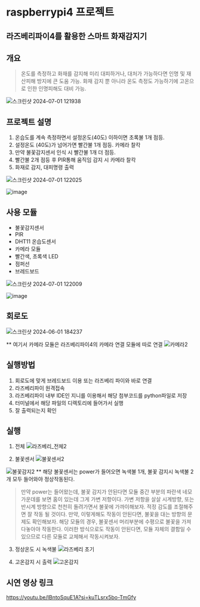 # raspberrypi4 프로젝트
## 라즈베리파이4를 활용한 스마트 화재감지기

## 개요
> 온도를 측정하고 화재를 감지해 미리 대피하거나, 대처가 가능하다면 인명 및 재산피해 방지에 큰 도움 가능.
> 화재 감지 뿐 아니라 온도 측정도 가능하기에 고온으로 인한 인명피해도 대비 가능.

![스크린샷 2024-07-01 121938](https://github.com/hjyoon99/RaspberryPi4_SmartFireDetector/assets/108658882/cbe30e81-e346-4e7e-8feb-e1d37a975386)

## 프로젝트 설명

1. 온습도를 계속 측정하면서 설정온도(40도) 이하이면 초록불 1개 점등.
2. 설정온도 (40도)가 넘어가면 빨간불 1개 점등. 카메라 찰칵
3. 만약 불꽃감지센서 인식 시 빨간불 1개 더 점등.
4. 빨간불 2개 점등 후 PIR통해 움직임 감지 시 카메라 찰칵
5. 화재로 감지, 대피명령 출력

![스크린샷 2024-07-01 122025](https://github.com/hjyoon99/RaspberryPi4_SmartFireDetector/assets/108658882/a79e4fdf-9b8d-4775-9b45-3236eb64d8b9)

![image](https://github.com/hjyoon99/RaspberryPi4_SmartFireDetector/assets/108658882/32aa8adf-6e62-407f-a7fe-6c06fd751f77)


## 사용 모듈

- 불꽃감지센서
- PIR
- DHT11 온습도센서
- 카메라 모듈
- 빨간색, 초록색 LED
- 점퍼선
- 브레드보드

![스크린샷 2024-07-01 122009](https://github.com/hjyoon99/RaspberryPi4_SmartFireDetector/assets/108658882/39709307-5c9e-4a75-bfc1-31a6c8d67618)

![image](https://github.com/hjyoon99/RaspberryPi4_SmartFireDetector/assets/108658882/3e58b2b2-8acf-4db4-bf6e-7ab7532d4a50)


## 회로도

![스크린샷 2024-06-01 184237](https://github.com/hjyoon99/raspberrypi4/assets/108658882/3f6581c7-bb92-4409-a44b-603c22fd8e51)

** 여기서 카메라 모듈은 라즈베리파이4의 카메라 연결 모듈에 따로 연결
![카메라2](https://github.com/hjyoon99/RaspberryPi4_SmartFireDetector/assets/108658882/6bef289b-f936-41cb-b9aa-6e9d4ade9314)



## 실행방법

1. 회로도에 맞게 브레드보드 이용 또는 라즈베리 파이와 바로 연결
2. 라즈베리파이 원격접속 
3. 라즈베리파이 내부 IDE인 지니를 이용해서 해당 첨부코드를 python파일로 저장
4. 터미널에서 해당 파일의 디렉토리에 들어가서 실행
5. 잘 출력되는지 확인

## 실행

1. 전체 
![라즈베리_전체2](https://github.com/hjyoon99/RaspberryPi4_SmartFireDetector/assets/108658882/03d112dc-cc0d-4f7f-998e-5c4223438e6c)


2. 불꽃센서
![불꽃센서2](https://github.com/hjyoon99/RaspberryPi4_SmartFireDetector/assets/108658882/d7d8cafa-579f-4a4b-b894-799d99c89473)

![불꽃감지2](https://github.com/hjyoon99/RaspberryPi4_SmartFireDetector/assets/108658882/b64e08da-300c-4b85-b1bd-239ad47ef1af)
** 해당 불꽃센서는 power가 들어오면 녹색불 1개, 불꽃 감지시 녹색불 2개 모두 들어와야 정상작동된다.
> 만약 power는 들어왔는데, 불꽃 감지가 안된다면 모듈 중간 부분의 파란색 네모 가운데를 보면 홈이 있는데 그게 가변 저항이다. 가변 저항을 살살 시계방향, 또는 반시계 방향으로 천천히 돌려가면서 불꽃에 가까이해보자. 적정 감도를 조절해주면 잘 작동 될 것이다. 만약, 이렇게해도 작동이 안된다면, 불꽃을 대는 방향의 문제도 확인해보자. 해당 모듈의 경우, 불꽃센서 머리부분에 수평으로 불꽃을 가져다놓아야 작동한다.
> 이러한 방식으로도 작동이 안된다면, 모듈 자체의 결함일 수 있으므로 다른 모듈로 교체해서 작동시켜보자.

3. 정상온도 시 녹색불
![라즈베리 초기](https://github.com/hjyoon99/RaspberryPi4_SmartFireDetector/assets/108658882/672813d7-1c3f-41a9-95c8-ca2b7165f259)

4. 고온감지 시 출력
![고온감지](https://github.com/hjyoon99/RaspberryPi4_SmartFireDetector/assets/108658882/693159e8-4293-408f-806a-3096c9a11994)

## 시연 영상 링크
https://youtu.be/IBntoSquE1A?si=kuTLsrx5bo-TmGfy
